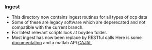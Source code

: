 ### Ingest

* This directory now contains ingest routines for all types of ocp data
* Some of these are legacy software which are deperecated and not compatible with the current branch.
* For latest relevant scripts look at boyden folder.
* Most ingest has now been replace by RESTful calls Here is some [documentation]() and a matlab API [CAJAL]()
